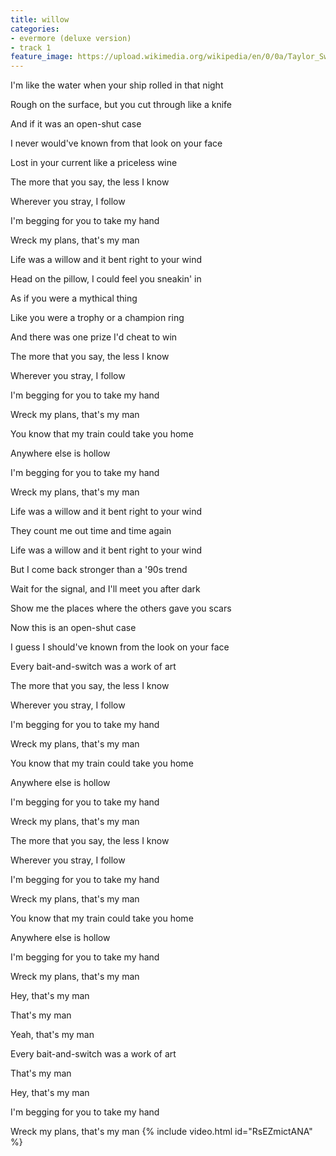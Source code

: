 ```yaml
---
title: willow
categories:
- evermore (deluxe version)
- track 1
feature_image: https://upload.wikimedia.org/wikipedia/en/0/0a/Taylor_Swift_-_Evermore.png
--- 
```

I'm like the water when your ship rolled in that night

Rough on the surface, but you cut through like a knife

And if it was an open-shut case

I never would've known from that look on your face

Lost in your current like a priceless wine

The more that you say, the less I know

Wherever you stray, I follow

I'm begging for you to take my hand

Wreck my plans, that's my man

Life was a willow and it bent right to your wind

Head on the pillow, I could feel you sneakin' in

As if you were a mythical thing

Like you were a trophy or a champion ring

And there was one prize I'd cheat to win

The more that you say, the less I know

Wherever you stray, I follow

I'm begging for you to take my hand

Wreck my plans, that's my man

You know that my train could take you home

Anywhere else is hollow

I'm begging for you to take my hand

Wreck my plans, that's my man

Life was a willow and it bent right to your wind

They count me out time and time again

Life was a willow and it bent right to your wind

But I come back stronger than a '90s trend

Wait for the signal, and I'll meet you after dark

Show me the places where the others gave you scars

Now this is an open-shut case

I guess I should've known from the look on your face

Every bait-and-switch was a work of art

The more that you say, the less I know

Wherever you stray, I follow

I'm begging for you to take my hand

Wreck my plans, that's my man

You know that my train could take you home

Anywhere else is hollow

I'm begging for you to take my hand

Wreck my plans, that's my man

The more that you say, the less I know

Wherever you stray, I follow

I'm begging for you to take my hand

Wreck my plans, that's my man

You know that my train could take you home

Anywhere else is hollow

I'm begging for you to take my hand

Wreck my plans, that's my man

Hey, that's my man

That's my man

Yeah, that's my man

Every bait-and-switch was a work of art

That's my man

Hey, that's my man

I'm begging for you to take my hand

Wreck my plans, that's my man
{% include video.html id="RsEZmictANA" %}